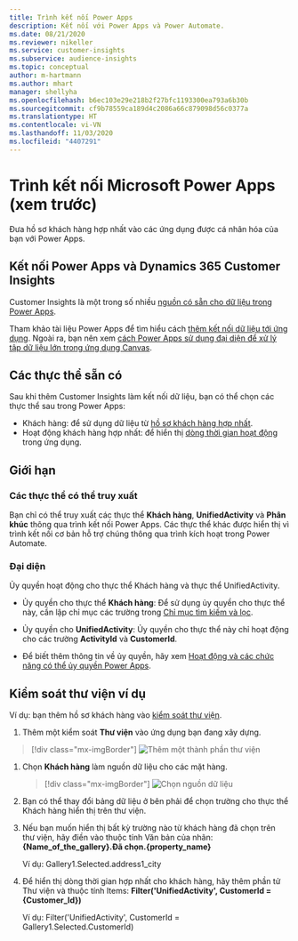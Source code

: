 ```yaml
---
title: Trình kết nối Power Apps
description: Kết nối với Power Apps và Power Automate.
ms.date: 08/21/2020
ms.reviewer: nikeller
ms.service: customer-insights
ms.subservice: audience-insights
ms.topic: conceptual
author: m-hartmann
ms.author: mhart
manager: shellyha
ms.openlocfilehash: b6ec103e29e218b2f27bfc1193300ea793a6b30b
ms.sourcegitcommit: cf9b78559ca189d4c2086a66c879098d56c0377a
ms.translationtype: HT
ms.contentlocale: vi-VN
ms.lasthandoff: 11/03/2020
ms.locfileid: "4407291"
---
```

# <a name="microsoft-power-apps-connector-preview"></a>Trình kết nối Microsoft Power Apps (xem trước)

Đưa hồ sơ khách hàng hợp nhất vào các ứng dụng được cá nhân hóa của bạn với Power Apps.

## <a name="connect-power-apps-and-dynamics-365-customer-insights"></a>Kết nối Power Apps và Dynamics 365 Customer Insights

Customer Insights là một trong số nhiều [nguồn có sẵn cho dữ liệu trong Power Apps](https://docs.microsoft.com/powerapps/maker/canvas-apps/working-with-data-sources).

Tham khảo tài liệu Power Apps để tìm hiểu cách [thêm kết nối dữ liệu tới ứng dụng](https://docs.microsoft.com/powerapps/maker/canvas-apps/add-data-connection). Ngoài ra, bạn nên xem [cách Power Apps sử dụng đại diện để xử lý tập dữ liệu lớn trong ứng dụng Canvas](https://docs.microsoft.com/powerapps/maker/canvas-apps/delegation-overview).

## <a name="available-entities"></a>Các thực thể sẵn có

Sau khi thêm Customer Insights làm kết nối dữ liệu, bạn có thể chọn các thực thể sau trong Power Apps:

- Khách hàng: để sử dụng dữ liệu từ [hồ sơ khách hàng hợp nhất](customer-profiles.md).
- Hoạt động khách hàng hợp nhất: để hiển thị [dòng thời gian hoạt động](activities.md) trong ứng dụng.

## <a name="limitations"></a>Giới hạn

### <a name="retrievable-entities"></a>Các thực thể có thể truy xuất

Bạn chỉ có thể truy xuất các thực thể **Khách hàng**, **UnifiedActivity** và **Phân khúc** thông qua trình kết nối Power Apps. Các thực thể khác được hiển thị vì trình kết nối cơ bản hỗ trợ chúng thông qua trình kích hoạt trong Power Automate.  

### <a name="delegation"></a>Đại diện

Ủy quyền hoạt động cho thực thể Khách hàng và thực thể UnifiedActivity. 

- Ủy quyền cho thực thể **Khách hàng**: Để sử dụng ủy quyền cho thực thể này, cần lập chỉ mục các trường trong [Chỉ mục tìm kiếm và lọc](search-filter-index.md).  

- Ủy quyền cho **UnifiedActivity**: Ủy quyền cho thực thể này chỉ hoạt động cho các trường **ActivityId** và **CustomerId**.  

- Để biết thêm thông tin về ủy quyền, hãy xem [Hoạt động và các chức năng có thể ủy quyền Power Apps](https://docs.microsoft.com/connectors/commondataservice/#power-apps-delegable-functions-and-operations-for-the-cds-for-apps). 

## <a name="example-gallery-control"></a>Kiểm soát thư viện ví dụ

Ví dụ: bạn thêm hồ sơ khách hàng vào [kiểm soát thư viện](https://docs.microsoft.com/powerapps/maker/canvas-apps/add-gallery).

1. Thêm một kiểm soát **Thư viện** vào ứng dụng bạn đang xây dựng.

> [!div class="mx-imgBorder"]
> ![Thêm một thành phần thư viện](media/connector-powerapps9.png "Thêm một thành phần thư viện")

1. Chọn **Khách hàng** làm nguồn dữ liệu cho các mặt hàng.

    > [!div class="mx-imgBorder"]
    > ![Chọn nguồn dữ liệu](media/choose-datasource-powerapps.png "Chọn nguồn dữ liệu")

1. Bạn có thể thay đổi bảng dữ liệu ở bên phải để chọn trường cho thực thể Khách hàng hiển thị trên thư viện.

1. Nếu bạn muốn hiển thị bất kỳ trường nào từ khách hàng đã chọn trên thư viện, hãy điền vào thuộc tính Văn bản của nhãn: **{Name_of_the_gallery}.Đã chọn.{property_name}**

    Ví dụ: Gallery1.Selected.address1_city

1. Để hiển thị dòng thời gian hợp nhất cho khách hàng, hãy thêm phần tử Thư viện và thuộc tính Items: **Filter('UnifiedActivity', CustomerId = {Customer_Id})**

    Ví dụ: Filter('UnifiedActivity', CustomerId = Gallery1.Selected.CustomerId)
